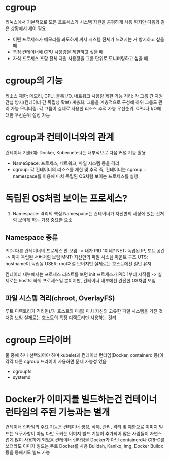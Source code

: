 # cgroup
리눅스에서 기본적으로 모든 프로세스가 시스템 자원을 공평하게 사용
하지만 다음과 같은 상황에서 제어 필요
- 어떤 프로세스가 메모리를 과도하게  써서 시스템 전체가 느려지는 거 방지하고 싶을 때
- 특정 컨테이너에 CPU 사용량을 제한하고 싶을 때
- 자식 프로세스 포함 전체 자원 사용량을 그룹 단위로 모니터링하고 싶을 때

# cgroup의 기능
리소스 제한: 메모리, CPU, 블록 I/O, 네트워크 사용량 제한 가능
격리: 각 그룹 간 자원 간섭 방지(컨테이너 간 독립성 확보)
계층화: 그룹을 계층적으로 구성해 하위 그룹도 관리 가능
모니터링: 각 그룹이 실제로 사용한 리소스 추적 가능
우선순위: CPU나 I/O에 대한 우선순위 설정 가능

# cgroup과 컨테이너와의 관계
컨테이너 기술(예: Docker, Kubernetes)는 내부적으로 다음 커널 기능 활용
- NameSpace: 프로세스, 네트워크, 파일 시스템 등을 격리
- cgroup: 각 컨테이너의 리소스를 제한 및 추적
즉, 컨테이너는 cgroup + namespace를 이용해 마치 독립된 OS처럼 보이는 프로세스를 실행

# 독립된 OS처럼 보이는 프로세스?
1. Namespace: 격리의 핵심
Namespace는 컨테이너가 자신만의 세상에 있는 것처럼 보이게 하는 가장 중요한 요소

## Namespace 종류
PID: 다른 컨테이너의 프로세스 안 보임 -> 내가 PID 1이네?
NET: 독립된 IP, 포트 공간 -> 마치 독립된 서버처럼 보임
MNT: 자신만의 파일 시스템 마운트 구조
UTS: hostname이 독립됨
USER: root처럼 보이지만 실제로는 호스트에선 일반 유저

컨테이너 내부에서는 프로세스 리스트를 보면 init 프로세스가 PID 1부터 시작됨 -> 실제로는 host의 하위 프로세스일 뿐이지만, 컨테이너 내부에선 완전한 OS처럼 보임

## 파일 시스템 격리(chroot, OverlayFS)
루트 디렉토리가 격리됨(/가 호스트와 다름)
마치 자신의 고유한 파일 시스템을 가진 것처럼 보임
실제로는 호스트의 특정 디렉토리만 사용하는 것리

# cgroup 드라이버
둘 중에 하나 선택되어야 하며 kubelet과 컨테이너 런타임(Docker, containerd 등)이 각각 다른 cgroup 드라이버 사용하면 문제 가능성 있음
- cgroupfs
- systemd

# Docker가 이미지를 빌드하는건 컨테이너 런타임의 주된 기능과는 별개
컨테이너 런타임의 주요 기능은 컨테이너 생성, 삭제, 관리, 격리 및 제한으로 이미지 빌드는 요구사항이 아님
다만 도커는 이미지 빌드 기능이 추가되어 많은 사람들이 자연스럽게 많이 사용하게 되었음
컨테이너 런타임을 Docker가 아닌 containerd나 CRI-O를 쓰더라도 이미지 빌드는 주로 Docker를 사용
Buildah, Kaniko, img, Docker Buildx 등을 통해서도 빌드 가능
